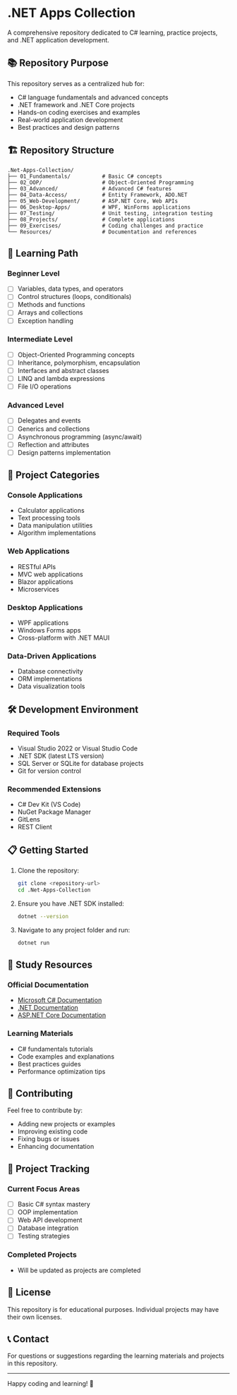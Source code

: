# .NET Apps Collection

A comprehensive repository dedicated to C# learning, practice projects, and .NET application development.

## 📚 Repository Purpose

This repository serves as a centralized hub for:

- C# language fundamentals and advanced concepts
- .NET framework and .NET Core projects
- Hands-on coding exercises and examples
- Real-world application development
- Best practices and design patterns

## 🏗️ Repository Structure

```
.Net-Apps-Collection/
├── 01_Fundamentals/          # Basic C# concepts
├── 02_OOP/                   # Object-Oriented Programming
├── 03_Advanced/              # Advanced C# features
├── 04_Data-Access/           # Entity Framework, ADO.NET
├── 05_Web-Development/       # ASP.NET Core, Web APIs
├── 06_Desktop-Apps/          # WPF, WinForms applications
├── 07_Testing/               # Unit testing, integration testing
├── 08_Projects/              # Complete applications
├── 09_Exercises/             # Coding challenges and practice
└── Resources/                # Documentation and references
```

## 🎯 Learning Path

### Beginner Level

- [ ] Variables, data types, and operators
- [ ] Control structures (loops, conditionals)
- [ ] Methods and functions
- [ ] Arrays and collections
- [ ] Exception handling

### Intermediate Level

- [ ] Object-Oriented Programming concepts
- [ ] Inheritance, polymorphism, encapsulation
- [ ] Interfaces and abstract classes
- [ ] LINQ and lambda expressions
- [ ] File I/O operations

### Advanced Level

- [ ] Delegates and events
- [ ] Generics and collections
- [ ] Asynchronous programming (async/await)
- [ ] Reflection and attributes
- [ ] Design patterns implementation

## 🚀 Project Categories

### Console Applications

- Calculator applications
- Text processing tools
- Data manipulation utilities
- Algorithm implementations

### Web Applications

- RESTful APIs
- MVC web applications
- Blazor applications
- Microservices

### Desktop Applications

- WPF applications
- Windows Forms apps
- Cross-platform with .NET MAUI

### Data-Driven Applications

- Database connectivity
- ORM implementations
- Data visualization tools

## 🛠️ Development Environment

### Required Tools

- Visual Studio 2022 or Visual Studio Code
- .NET SDK (latest LTS version)
- SQL Server or SQLite for database projects
- Git for version control

### Recommended Extensions

- C# Dev Kit (VS Code)
- NuGet Package Manager
- GitLens
- REST Client

## 📋 Getting Started

1. Clone the repository:

   ```bash
   git clone <repository-url>
   cd .Net-Apps-Collection
   ```

2. Ensure you have .NET SDK installed:

   ```bash
   dotnet --version
   ```

3. Navigate to any project folder and run:

   ```bash
   dotnet run
   ```

## 📖 Study Resources

### Official Documentation

- [Microsoft C# Documentation](https://docs.microsoft.com/en-us/dotnet/csharp/)
- [.NET Documentation](https://docs.microsoft.com/en-us/dotnet/)
- [ASP.NET Core Documentation](https://docs.microsoft.com/en-us/aspnet/core/)

### Learning Materials

- C# fundamentals tutorials
- Code examples and explanations
- Best practices guides
- Performance optimization tips

## 🤝 Contributing

Feel free to contribute by:

- Adding new projects or examples
- Improving existing code
- Fixing bugs or issues
- Enhancing documentation

## 📝 Project Tracking

### Current Focus Areas

- [ ] Basic C# syntax mastery
- [ ] OOP implementation
- [ ] Web API development
- [ ] Database integration
- [ ] Testing strategies

### Completed Projects

- Will be updated as projects are completed

## 📄 License

This repository is for educational purposes. Individual projects may have their own licenses.

## 📞 Contact

For questions or suggestions regarding the learning materials and projects in this repository.

---

Happy coding and learning! 🎉

```
